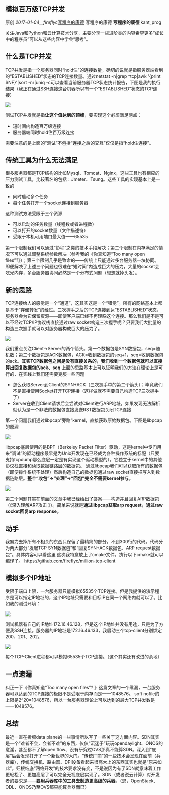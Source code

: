 ## 模拟百万级TCP并发 

 原创 _2017-01-04__fireflyc_[写程序的康德][0] 写程序的康德 **写程序的康德** kant_prog

 关注Java和Python和云计算技术分享，主要分享一些进阶类的内容希望更多“成长中的程序员”可以从这些内容中学会“思考”。

## 什么是TCP并发

 TCP并发是指一个服务器同时“hold住”的连接数量，确切的说就是指服务器端看到的“ESTABLISHED”状态的TCP连接数量。通过netstat -n|grep ^tcp|awk '{print $NF}'|sort -nr|uniq -c可以查看当前服务器TCP状态统计报告，下图是我的执行结果（我正在通过SSH连接这台机器所以有一个“ESTABLISHED”状态的TCP连接）

 

![][1]

 测试TCP并发就是指**让这个值达到的顶峰**，要实现这个必须满足两点：

* 短时间内构造百万级连接
* 服务器端同时hold住百万级连接

需要注意的是上面的“测试”不包括“连接之后的交互”仅仅是指“hold住连接”。

## 传统工具为什么无法满足

 很多服务器都是TCP结构的比如Mysql、Tomcat、Nginx，这些工具也有相应的压力测试工具，比较著名的包括：Jmeter、Tsung。这些工具的实现基本上是一致的

* 同时启动多个任务
* 每个任务打开一个socket连接到服务器

这种测试方法受限于三个资源

* 可以启动的任务数量（线程数或者进程数）
* 可以打开的socket数量（文件描述符）
* 受限于本机可用端口最大值——65535

第一个限制我们可以通过“协程”之类的技术手段解决；第二个限制在内存满足的情况下可以通过调整系统参数解决（参考我的《你真知道“Too many open files”?》）；第三个限制几乎是致命的——传统上只能通过多台服务器一块协同。 即便解决了上述三个问题也很难在“短时间”内造成巨大的压力，大量的socket会吃光内存，多台服务器协同必然是一个分布式问题（想想就掉头发）。

## 新的思路

 TCP连接给人的感觉是一个“通道”，这其实这是一个“错觉”。所有的网络基本上都是基于“存储转发”的经过。三次握手之后的TCP连接到达“ESTABLISHED”状态，服务器会为它保留资源——即使客户端已经不再理睬这个连接。那么我们是不是可以不经过TCP/IP协议栈直接通过raw socket构造三次握手呢？只要我们大批量的构造三次握手就可以对服务器构成巨大的压力了。

 ![][6]

 我们重点关注Client->Server的两个箭头。第一个数据包是SYN数据包，seq=随机数；第二个数据包是ACK数据包，ACK=收到数据包的seq+1，seq=收到数据包的ack。**其实TCP数据包之间是没有直接关系的，我们收到一个数据包就可以直接算出回复数据包的ack、seq** 上面的思路基本上可以证明我们的方法在理论上是可行的，在实践上我们还需要克服一些问题

* 怎么获取Server到Client的SYN+ACK（三次握手中的第二个箭头）；毕竟我们不是直接使用Socket打开TCP连接（这样做就不需要自己构造TCP三次握手了）
* Server在收到Client请求后会尝试对Client进行ARP地址，如果发现无法解析就认为是一个非法的数据包直接发送RST数据包关闭TCP连接

第一个问题我们通过libpcap“旁路”kernel，直接获取原始数据包。下图是libpcap的原理

 ![][5]

 libpcap底层使用的是BPF（Berkeley Packet Filter）驱动，这是kernel中专门用来“调试”的驱动程序最早是为Unix开发现在已经成为各种操作系统的标配（只要支持tcpdump那么底层一定是有实现这个驱动模型的）。它独立于kernel中的其他协议栈直接和读取数据链路层的数据包。 通过libpcap我们可以获取所有的数据包（即便操作系统不处理）然后构造自己的数据包通过raw socket直接把写入到数据链路层。**整个“收包”->“处理”->“回包”完全不需要kernel参与**。

 

![][2]

 第二个问题其实在前面的文章中我已经给出了答案——构造并且回复ARP数据包（《深入理解ARP攻击 》）。简单来说就是**通过libpcap获取arp request，通过raw socket回复arp response。**

## 动手

 我努力去掉所有不相关的东西只保留了最精简的部分，不到300行的代码。代码分为两大部分“发起TCP SYN数据包”和“回复SYN+ACK数据包、ARP request数据包”。具体内容可以看这里 这次我特意放上了cmake文件，执行以下cmake就可以编译了。 https://github.com/fireflyc/million-tcp-client

## 模拟多个IP地址

 受限于端口上限，一台服务器只能模拟65535个TCP连接。但是我提供的演示程序是可以指定IP地址的，这个IP地址只需要和目标IP在同一个网络内就可以了。比如我的测试环境：

 

![][3]

 测试机器有自己的IP地址172.16.46.128，但是这个IP地址并没有用途，只是为了方便我SSH连接。服务器的IP地址是172.16.46.133，我启动三个tcp-client分别绑定200、201、202。

 

![][4]

 每个TCP-Client进程都可以模拟65535个TCP连接。（这个其实还有改进的余地）

## 一点遗漏

 纠正一下《你真知道“Too many open files”? 》这篇文章的一个纰漏，一台服务器可以达到的TCP连接的极限不是受限于内存而是——1048576。 soft nofile的上限是2^20=1048576，所以一台服务器理论上可以达到的最大TCP并发数是——1048576。

## 总结

 最近一直在折腾data plane的一些事情所以写了一些关于这方面内容。SDN其实是一个“难者不会，会者不难”的东西，仅仅“沉迷于”玩玩opendaylight、ONOS的意淫，甚至都不了解open flow、没有研究过OVS那真不能算SDN。深入到“底层”后会发现打开了一个新世界的大门。“传统厂商”的一些技术会呈现在面前（兵器库），传统交换机、路由器、DPI设备看起来很高大上的东西其实也就是“原来如此”。归根结底“网络开发”的技术要求没有变，不是说因为有了SDN就意味着工作更轻松了、更加高层了可以完全无视底层实现了。SDN（或者说云计算）对开发者的要求是——**要用兵器库中的工具去制造更高级的兵器**。（恩，OpenStack、ODL、ONOS乃至OVS都只能算兵器而已）

[0]: ##
[1]: ./img/KzyARAITaeMAuyIzdyP9KA.jpeg
[2]: ./img/icYBNSgbqjmPCesqdWqPibA.jpeg
[3]: ./img/Y85q1l4veoZNFYnU5uyQfw.jpeg
[4]: ./img/fBmdVVjJ2BTOBROxjwJLug.jpeg
[5]: ./img/ZgUSSE9jeTGEPmJGuKyFg.jpeg
[6]: ./img/VfyictnxFhwsW4nu18sltg.jpeg